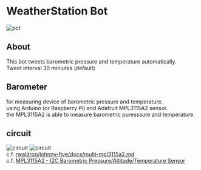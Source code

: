 # WeatherStation Bot #
![pct](http://make.kosakalab.com/.blog/wp-content/uploads/2016/01/weather-bot.png)
## About ##
This bot tweets barometric pressure and temperature automatically.<br />
Tweet interval 30 miniutes (default)

## Barometer ##
for measuring device of barometric pressure and temperature.  
using Arduino (or Raspberry Pi) and Adafruit MPL3115A2 sensor.  
the MPL3115A2 is able to  measure barometric puresssure and temperature.

## circuit ##
![circuit](http://make.kosakalab.com/.blog/wp-content/uploads/2016/01/barometer-mpl3115a2-768x409.png)
![circuit](http://make.kosakalab.com/.blog/wp-content/uploads/2016/01/RPI_MPL3115A2.png)  
c.f. [rwaldron/johnny-five/docs/multi-mpl3115a2.md](https://github.com/rwaldron/johnny-five/blob/master/docs/multi-mpl3115a2.md)  
c.f. [MPL3115A2 - I2C Barometric Pressure/Altitude/Temperature Sensor](https://www.adafruit.com/products/1893)
